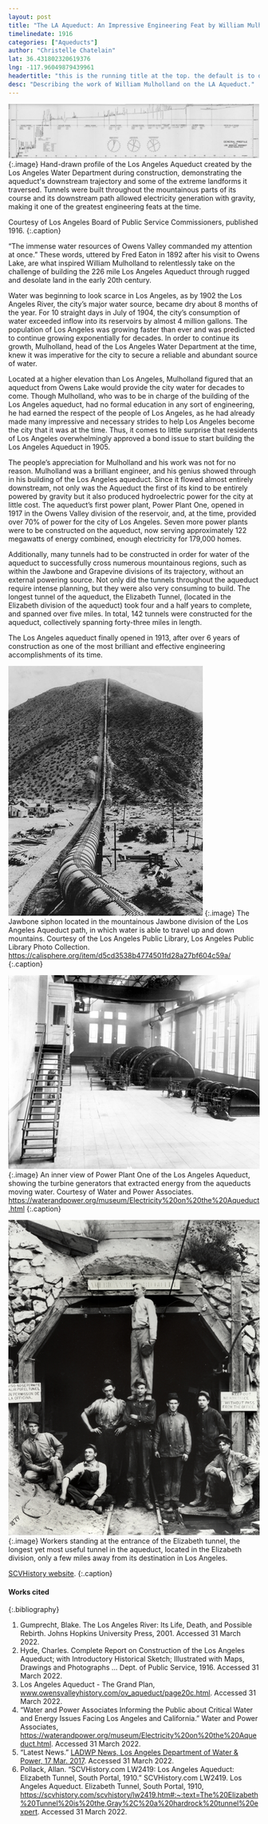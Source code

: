 ```yaml
---
layout: post
title: "The LA Aqueduct: An Impressive Engineering Feat by William Mulholland"
timelinedate: 1916
categories: ["Aqueducts"]
author: "Christelle Chatelain"
lat: 36.431802320619376
lng: -117.96049879439961
headertitle: "this is the running title at the top. the default is to display the site title, so to activate the running title you will need to uncomment in the post.html layout"
desc: "Describing the work of William Mulholland on the LA Aqueduct."
---
```


![Profile of LA Aqueduct](images/GP_laaqueduct.png)
   {:.image} 
Hand-drawn profile of the Los Angeles Aqueduct created by the Los Angeles Water Department during construction, demonstrating the aqueduct's downstream trajectory and some of the extreme landforms it traversed. Tunnels were built throughout the mountainous parts of its course and its downstream path allowed electricity generation with gravity, making it one of the greatest engineering feats at the time. 

Courtesy of Los Angeles Board of Public Service Commissioners, published 1916.
   {:.caption} 

“The immense water resources of Owens Valley commanded my attention at once.” These words, uttered by Fred Eaton in 1892 after his visit to Owens Lake, are what inspired William Mulholland to relentlessly take on the challenge of building the 226 mile Los Angeles Aqueduct through rugged and desolate land in the early 20th century. 

Water was beginning to look scarce in Los Angeles, as by 1902 the Los Angeles River, the city’s major water source, became dry about 8 months of the year. For 10 straight days in July of 1904, the city’s consumption of water exceeded inflow into its reservoirs by almost 4 million gallons. The population of Los Angeles was growing faster than ever and was predicted to continue growing exponentially for decades. In order to continue its growth, Mulholland, head of the Los Angeles Water Department at the time, knew it was imperative for the city to secure a reliable and abundant source of water.
 
Located at a higher elevation than Los Angeles, Mulholland figured that an aqueduct from Owens Lake would provide the city water for decades to come. Though Mulholland, who was to be in charge of the building of the Los Angeles aqueduct, had no formal education in any sort of engineering, he had earned the respect of the people of Los Angeles, as he had already made many impressive and necessary strides to help Los Angeles become the city that it was at the time. Thus, it comes to little surprise that residents of Los Angeles overwhelmingly approved a bond issue to start building the Los Angeles Aqueduct in 1905. 

The people’s appreciation for Mulholland and his work was not for no reason. Mulholland was a brilliant engineer, and his genius showed through in his building of the Los Angeles aqueduct. Since it flowed almost entirely downstream, not only was the Aqueduct the first of its kind to be entirely powered by gravity but it also produced hydroelectric power for the city at little cost. The aqueduct’s first power plant, Power Plant One, opened in 1917 in the Owens Valley division of the reservoir, and, at the time, provided over 70% of power for the city of Los Angeles. Seven more power plants were to be constructed on the aqueduct, now serving approximately 122 megawatts of energy combined, enough electricity for 179,000 homes. 

Additionally, many tunnels had to be constructed in order for water of the aqueduct to successfully cross numerous mountainous regions, such as within the Jawbone and Grapevine divisions of its trajectory, without an external powering source. Not only did the tunnels throughout the aqueduct require intense planning, but they were also very consuming to build. The longest tunnel of the aqueduct, the Elizabeth Tunnel, (located in the Elizabeth division of the aqueduct) took four and a half years to complete, and spanned over five miles. In total, 142 tunnels were constructed for the aqueduct, collectively spanning forty-three miles in length. 

The Los Angeles aqueduct finally opened in 1913, after over 6 years of construction as one of the most brilliant and effective engineering accomplishments of its time. 

![Jawbone Siphon](images/christellepic1.png)
   {:.image} 
The Jawbone siphon located in the mountainous Jawbone division of the Los Angeles Aqueduct path, in which water is able to travel up and down mountains. Courtesy of the Los Angeles Public Library, Los Angeles Public Library Photo Collection. https://calisphere.org/item/d5cd3538b4774501fd28a27bf604c59a/
   {:.caption} 

![Power Plant One](images/christellepic2.png)
   {:.image} 
An inner view of Power Plant One of the Los Angeles Aqueduct, showing the turbine generators that extracted energy from the aqueducts moving water. Courtesy of Water and Power Associates. https://waterandpower.org/museum/Electricity%20on%20the%20Aqueduct.html
   {:.caption} 

![The Elizabeth Tunnel](images/christellepic3.png)
   {:.image} 
Workers standing at the entrance of the Elizabeth tunnel, the longest yet most useful tunnel in the aqueduct, located in the Elizabeth division, only a few miles away from its destination in Los Angeles.  

[SCVHistory website](https://scvhistory.com/scvhistory/lw2419.htm#:~:text=The%20Elizabeth%20Tunnel%20is%20the,Gray%2C%20a%20hardrock%20tunnel%20expert).
   {:.caption} 


#### Works cited

{:.bibliography} 
1. Gumprecht, Blake. The Los Angeles River: Its Life, Death, and Possible Rebirth. Johns Hopkins University Press, 2001. Accessed 31 March 2022.
2. Hyde, Charles. Complete Report on Construction of the Los Angeles Aqueduct; with Introductory Historical Sketch; Illustrated with Maps, Drawings and Photographs ... Dept. of Public Service, 1916. Accessed 31 March 2022.
3. Los Angeles Aqueduct - The Grand Plan, www.owensvalleyhistory.com/ov_aqueduct/page20c.html. Accessed 31 March 2022.
4. “Water and Power Associates Informing the Public about Critical Water and Energy Issues Facing Los Angeles and California.” Water and Power Associates, https://waterandpower.org/museum/Electricity%20on%20the%20Aqueduct.html. Accessed 31 March 2022.
5. “Latest News.” [LADWP News, Los Angeles Department of Water & Power, 17 Mar. 2017](https://www.ladwpnews.com/power-plant-one-the-first-power-plant-to-generate-electricity-for-the-city-of-los-angeles-utility-turns-100-years-old-2/). Accessed 31 March 2022.
6. Pollack, Allan. “SCVHistory.com LW2419: Los Angeles Aqueduct: Elizabeth Tunnel, South Portal, 1910.” SCVHistory.com LW2419. Los Angeles Aqueduct. Elizabeth Tunnel, South Portal, 1910, https://scvhistory.com/scvhistory/lw2419.htm#:~:text=The%20Elizabeth%20Tunnel%20is%20the,Gray%2C%20a%20hardrock%20tunnel%20expert.  Accessed 31 March 2022.

